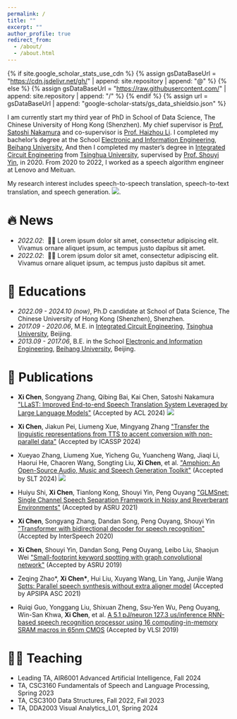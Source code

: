 ```yaml
---
permalink: /
title: ""
excerpt: ""
author_profile: true
redirect_from: 
  - /about/
  - /about.html
---
```


{% if site.google_scholar_stats_use_cdn %}
{% assign gsDataBaseUrl = "https://cdn.jsdelivr.net/gh/" | append: site.repository | append: "@" %}
{% else %}
{% assign gsDataBaseUrl = "https://raw.githubusercontent.com/" | append: site.repository | append: "/" %}
{% endif %}
{% assign url = gsDataBaseUrl | append: "google-scholar-stats/gs_data_shieldsio.json" %}

<span class='anchor' id='about-me'></span>

I am currently start my third year of PhD in School of Data Science, The Chinese University of Hong Kong (Shenzhen).
My chief supervisor is <a href="https://sds.cuhk.edu.cn/en/teacher/1185">Prof. Satoshi Nakamura</a> and co-supervisor is <a href="https://www.colips.org/~eleliha/">Prof. Haizhou Li</a>. 
I completed my bachelor’s degree at the School <a href="http://www.ee.buaa.edu.cn/">Electronic and Information Engineering</a>, <a href="https://www.buaa.edu.cn/">Beihang University</a>,
And then I completed my master’s degree in <a href="https://www.sic.tsinghua.edu.cn/index.htm">Integrated Circuit Engineering</a> from <a href="https://www.tsinghua.edu.cn/">Tsinghua University</a>, supervised by <a href="https://scholar.google.com/citations?user=9_QZc-oAAAAJ&hl=en" target="_blank">Prof. Shouyi Yin</a>, in 2020. From 2020 to 2022, I worked as a speech algorithm engineer at Lenovo and Meituan.

My research interest includes speech-to-speech translation, speech-to-text translation, and speech generation. <a href='https://scholar.google.com/citations?user=JMDsgOMAAAAJ'><img src="https://img.shields.io/endpoint?url={{ url | url_encode }}&logo=Google%20Scholar&labelColor=f6f6f6&color=9cf&style=flat&label=citations"></a>.


# 🔥 News
- *2022.02*: &nbsp;🎉🎉 Lorem ipsum dolor sit amet, consectetur adipiscing elit. Vivamus ornare aliquet ipsum, ac tempus justo dapibus sit amet. 
- *2022.02*: &nbsp;🎉🎉 Lorem ipsum dolor sit amet, consectetur adipiscing elit. Vivamus ornare aliquet ipsum, ac tempus justo dapibus sit amet.

# 📖 Educations
- *2022.09 - 2024.10 (now)*, Ph.D candidate at School of Data Science, The Chinese University of Hong Kong (Shenzhen), Shenzhen.
- *2017.09 - 2020.06*, M.E. in <a href="https://www.sic.tsinghua.edu.cn/index.htm">Integrated Circuit Engineering</a>, <a href="https://www.tsinghua.edu.cn/">Tsinghua University</a>, Beijing.
- *2013.09 - 2017.06*, B.E. in the School <a href="http://www.ee.buaa.edu.cn/">Electronic and Information Engineering</a>, <a href="https://www.buaa.edu.cn/">Beihang University</a>, Beijing.

# 📝 Publications 

- **Xi Chen**, Songyang Zhang, Qibing Bai, Kai Chen, Satoshi Nakamura ["LLaST: Improved End-to-end Speech Translation System Leveraged by Large Language Models"](https://arxiv.org/abs/2407.15415) (Accepted by ACL 2024)
[![](https://img.shields.io/github/stars/openaudiolab/LLaST?style=social&label=Code+Stars)](https://github.com/openaudiolab/LLaST)

- **Xi Chen**, Jiakun Pei, Liumeng Xue, Mingyang Zhang ["Transfer the linguistic representations from TTS to accent conversion with non-parallel data"](https://arxiv.org/abs/2401.03538) (Accepted by ICASSP 2024)

- Xueyao Zhang, Liumeng Xue, Yicheng Gu, Yuancheng Wang, Jiaqi Li, Haorui He, Chaoren Wang, Songting Liu, **Xi Chen**, et al. ["Amphion: An Open-Source Audio, Music and Speech Generation Toolkit"](https://arxiv.org/abs/2312.09911) (Accepted by SLT 2024)
[![](https://img.shields.io/github/stars/open-mmlab/Amphion?style=social&label=Code+Stars)](https://github.com/open-mmlab/Amphion)

- Huiyu Shi, **Xi Chen**, Tianlong Kong, Shouyi Yin, Peng Ouyang ["GLMSnet: Single Channel Speech Separation Framework in Noisy and Reverberant Environments"](https://ieeexplore.ieee.org/document/9688217) (Accepted by ASRU 2021)

- **Xi Chen**, Songyang Zhang, Dandan Song, Peng Ouyang, Shouyi Yin ["Transformer with bidirectional decoder for speech recognition"](https://arxiv.org/abs/2008.04481) (Accepted by InterSpeech 2020)

- **Xi Chen**, Shouyi Yin, Dandan Song, Peng Ouyang, Leibo Liu, Shaojun Wei ["Small-footprint keyword spotting with graph convolutional network"](https://arxiv.org/abs/1912.05124) (Accepted by ASRU 2019)

- Zeqing Zhao\*, **Xi Chen\***, Hui Liu, Xuyang Wang, Lin Yang, Junjie Wang [Sptts: Parallel speech synthesis without extra aligner model](http://www.apsipa.org/proceedings/2021/pdfs/0000864.pdf) (Accepted by APSIPA ASC 2021)

- Ruiqi Guo, Yonggang Liu, Shixuan Zheng, Ssu-Yen Wu, Peng Ouyang, Win-San Khwa, **Xi Chen**, et al. [A 5.1 pJ/neuron 127.3 us/inference RNN-based speech recognition processor using 16 computing-in-memory SRAM macros in 65nm CMOS](https://ieeexplore.ieee.org/abstract/document/8778028) (Accepted by VLSI 2019)




<!-- <div><div class="badge">ICASSP2024</div><img src='images/ac.png' alt="sym_1" width="100%"></div></div>
<div class='paper-box-text' markdown="1">

[Transfer the linguistic representations from TTS to accent conversion with non-parallel data](https://arxiv.org/abs/2401.03538)

**Xi Chen**, Jiakun Pei, Liumeng Xue, Mingyang Zhang

<div><div class="badge">SLT2024</div><img src='images/ac.png' alt="sym_1" width="100%"></div></div>
<div class='paper-box-text' markdown="1">

[Transfer the linguistic representations from TTS to accent conversion with non-parallel data](https://arxiv.org/abs/2401.03538)

**Xi Chen**, Jiakun Pei, Liumeng Xue, Mingyang Zhang -->

<!-- [**Project**](https://scholar.google.com/citations?view_op=view_citation&hl=zh-CN&user=DhtAFkwAAAAJ&citation_for_view=DhtAFkwAAAAJ:ALROH1vI_8AC) <strong><span class='show_paper_citations' data='DhtAFkwAAAAJ:ALROH1vI_8AC'></span></strong>
- Lorem ipsum dolor sit amet, consectetur adipiscing elit. Vivamus ornare aliquet ipsum, ac tempus justo dapibus sit amet. 
</div>
</div>

- [Lorem ipsum dolor sit amet, consectetur adipiscing elit. Vivamus ornare aliquet ipsum, ac tempus justo dapibus sit amet](https://github.com), A, B, C, **CVPR 2020**

# 🎖 Honors and Awards
- *2021.10* Lorem ipsum dolor sit amet, consectetur adipiscing elit. Vivamus ornare aliquet ipsum, ac tempus justo dapibus sit amet. 
- *2021.09* Lorem ipsum dolor sit amet, consectetur adipiscing elit. Vivamus ornare aliquet ipsum, ac tempus justo dapibus sit amet. 

# 💬 Invited Talks
- *2021.06*, Lorem ipsum dolor sit amet, consectetur adipiscing elit. Vivamus ornare aliquet ipsum, ac tempus justo dapibus sit amet. 
- *2021.03*, Lorem ipsum dolor sit amet, consectetur adipiscing elit. Vivamus ornare aliquet ipsum, ac tempus justo dapibus sit amet.  \| [\[video\]](https://github.com/)

# 💻 Internships
- *2019.05 - 2020.02*, [Lorem](https://github.com/), China. -->

# 🧑‍🏫 Teaching

- Leading TA, AIR6001 Advanced Artificial Intelligence, Fall 2024
- TA, CSC3160 Fundamentals of Speech and Language Processing, Spring 2023
- TA, CSC3100 Data Structures, Fall 2022, Fall 2023
- TA, DDA2003 Visual Analytics_L01, Spring 2024
